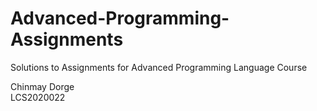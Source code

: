 # Advanced-Programming-Assignments

Solutions to Assignments for Advanced Programming Language Course

Chinmay Dorge <br>
LCS2020022
